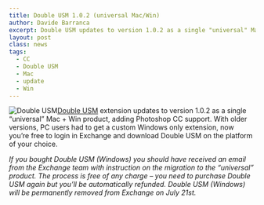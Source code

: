 ```yaml
---
title: Double USM 1.0.2 (universal Mac/Win)
author: Davide Barranca
excerpt: Double USM updates to version 1.0.2 as a single "universal" Mac + Windows product supporting Photoshop CS6 and CC.
layout: post
class: news
tags:
  - CC
  - Double USM
  - Mac
  - update
  - Win
---
```


![Double USM][a][Double USM][1] extension updates to version 1.0.2 as a single “universal” Mac + Win product, adding Photoshop CC support.
With older versions, PC users had to get a custom Windows only extension, now you’re free to login in Exchange and download Double USM on the platform of your choice.

*If you bought Double USM (Windows) you should have received an email from the Exchange team with instruction on the migration to the “universal” product. The process is free of any charge – you need to purchase Double USM again but you’ll be automatically refunded.
Double USM (Windows) will be permanently removed from Exchange on July 21st.*

[a]: {{site.baseurl}}/news/images/DoubleUSM.png "Double USM"
[1]: {{site.baseurl}}/products/doubleusm/ "Double USM"